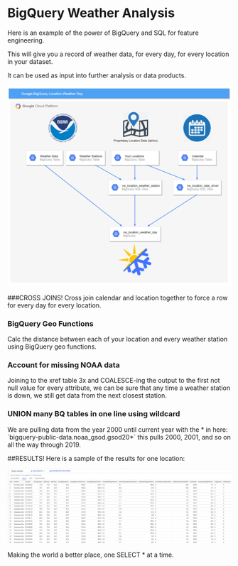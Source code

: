 # BigQuery Weather Analysis

Here is an example of the power of BigQuery and SQL for feature engineering. 

This will give you a record of weather data, for every day, for every location in your dataset.

It can be used as input into further analysis or data products.

![Image of Architecture](https://raw.githubusercontent.com/alanjbates/BigQuery_Weather_Analysis/master/images/weather_feature.png)


###CROSS JOINS!
Cross join calendar and location together to force a row for every day for every location.

### BigQuery Geo Functions
Calc the distance between each of your location and every weather station using BigQuery geo functions.



### Account for missing NOAA data
Joining to the xref table 3x and COALESCE-ing the output to the first not null value for every attribute, we can be sure that any time a weather station is down, we still get data from the next closest station.

### UNION many BQ tables in one line using wildcard
We are pulling data from the year 2000 until current year with the \* in here: \`bigquery-public-data.noaa_gsod.gsod20\*\`  this pulls 2000, 2001, and so on all the way through 2019.


##RESULTS!
Here is a sample of the results for one location:

![Image of Architecture](https://raw.githubusercontent.com/alanjbates/BigQuery_Weather_Analysis/master/images/weather_feature_results.png)

Making the world a better place, one SELECT * at a time.